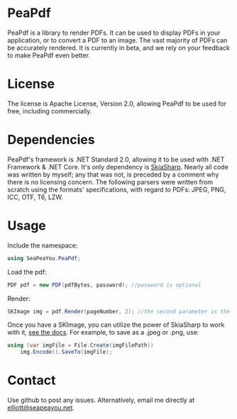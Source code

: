 # PeaPdf
PeaPdf is a library to render PDFs. It can be used to display PDFs in your application, or to convert a PDF to an image.
The vast majority of PDFs can be accurately rendered. It is currently in beta, and we rely on your feedback to make PeaPdf even better.
# License
The license is Apache License, Version 2.0, allowing PeaPdf to be used for free, including commercially.
# Dependencies
PeaPdf's framework is .NET Standard 2.0, allowing it to be used with .NET Framework & .NET Core.
It's only dependency is [SkiaSharp](https://www.nuget.org/packages/SkiaSharp/).
Nearly all code was written by myself; any that was not, is preceded by a comment why there is no licensing concern.
The following parsers were written from scratch using the formats' specifications, with regard to PDFs: JPEG, PNG, ICC, OTF, T6, LZW.
# Usage
Include the namespace:
```csharp
using SeaPeaYou.PeaPdf;
```
Load the pdf:
```csharp
PDF pdf = new PDF(pdfBytes, password); //password is optional
```
Render:
```csharp
SKImage img = pdf.Render(pageNumber, 2); //the second parameter is the scale
```
Once you have a SKImage, you can utilize the power of SkiaSharp to work with it, [see the docs](https://docs.microsoft.com/en-us/dotnet/api/skiasharp).
For example, to save as a .jpeg or .png, use:
```csharp
using (var imgFile = File.Create(imgFilePath))
    img.Encode().SaveTo(imgFile);
```
# Contact
Use github to post any issues.
Alternatively, email me directly at elliott@seapeayou.net.

